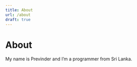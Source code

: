 ```yaml
---
title: About
url: /about
draft: true
---
```


# About

My name is Previnder and I’m a programmer from Sri Lanka.
